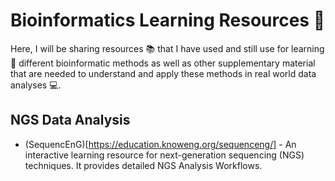 # Bioinformatics Learning Resources 🌠

Here, I will be sharing resources 📚 that I have used and still use for learning 📝 different bioinformatic methods as well as other supplementary material that are needed to understand and apply these methods in real world data analyses 💻.

## NGS Data Analysis
- (SequencEnG)[https://education.knoweng.org/sequenceng/] - An interactive learning resource for next-generation sequencing (NGS) techniques. It provides detailed NGS Analysis Workflows.
